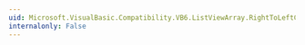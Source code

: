 ```yaml
---
uid: Microsoft.VisualBasic.Compatibility.VB6.ListViewArray.RightToLeftChanged
internalonly: False
---
```

